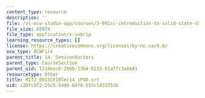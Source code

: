 ```yaml
---
content_type: resource
description: ''
file: /ol-ocw-studio-app/courses/3-091sc-introduction-to-solid-state-chemistry-fall-2010/c2bfc9f225c554d984f6515c1433753b_MIT3_091SCF10lec14_iPOD.vtt
file_size: 65974
file_type: application/x-subrip
learning_resource_types: []
license: https://creativecommons.org/licenses/by-nc-sa/4.0/
ocw_type: OCWFile
parent_title: 14. Semiconductors
parent_type: CourseSection
parent_uid: f218eec6-2b6b-13b4-b233-61a7fc3abb81
resourcetype: Other
title: MIT3_091SCF10lec14_iPOD.srt
uid: c2bfc9f2-25c5-54d9-84f6-515c1433753b
---
```

